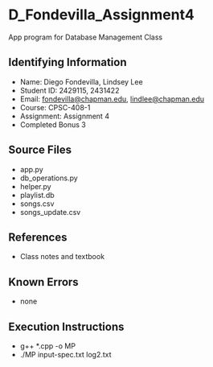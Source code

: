 # D_Fondevilla_Assignment4
App program for Database Management Class

## Identifying Information

* Name: Diego Fondevilla, Lindsey Lee
* Student ID: 2429115, 2431422
* Email: fondevilla@chapman.edu, lindlee@chapman.edu
* Course: CPSC-408-1
* Assignment: Assignment 4
* Completed Bonus 3

## Source Files

* app.py
* db_operations.py
* helper.py
* playlist.db
* songs.csv
* songs_update.csv

## References

* Class notes and textbook

## Known Errors

* none

## Execution Instructions

* g++ *.cpp -o MP
* ./MP input-spec.txt log2.txt
